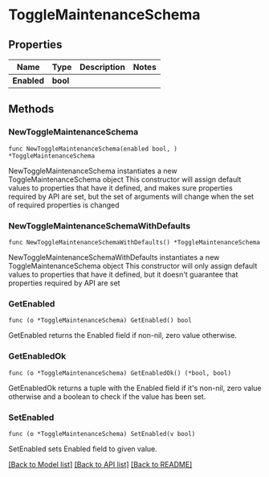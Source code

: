 # ToggleMaintenanceSchema

## Properties

Name | Type | Description | Notes
------------ | ------------- | ------------- | -------------
**Enabled** | **bool** |  | 

## Methods

### NewToggleMaintenanceSchema

`func NewToggleMaintenanceSchema(enabled bool, ) *ToggleMaintenanceSchema`

NewToggleMaintenanceSchema instantiates a new ToggleMaintenanceSchema object
This constructor will assign default values to properties that have it defined,
and makes sure properties required by API are set, but the set of arguments
will change when the set of required properties is changed

### NewToggleMaintenanceSchemaWithDefaults

`func NewToggleMaintenanceSchemaWithDefaults() *ToggleMaintenanceSchema`

NewToggleMaintenanceSchemaWithDefaults instantiates a new ToggleMaintenanceSchema object
This constructor will only assign default values to properties that have it defined,
but it doesn't guarantee that properties required by API are set

### GetEnabled

`func (o *ToggleMaintenanceSchema) GetEnabled() bool`

GetEnabled returns the Enabled field if non-nil, zero value otherwise.

### GetEnabledOk

`func (o *ToggleMaintenanceSchema) GetEnabledOk() (*bool, bool)`

GetEnabledOk returns a tuple with the Enabled field if it's non-nil, zero value otherwise
and a boolean to check if the value has been set.

### SetEnabled

`func (o *ToggleMaintenanceSchema) SetEnabled(v bool)`

SetEnabled sets Enabled field to given value.



[[Back to Model list]](../README.md#documentation-for-models) [[Back to API list]](../README.md#documentation-for-api-endpoints) [[Back to README]](../README.md)


